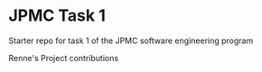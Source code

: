 # JPMC Task 1
Starter repo for task 1 of the JPMC software engineering program

Renne's Project contributions
